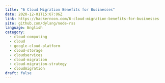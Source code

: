 ```yaml
---
title: "6 Cloud Migration Benefits for Businesses"
date: 2020-12-01T15:07:06Z
link: https://hackernoon.com/6-cloud-migration-benefits-for-businesses-tf1u34n1?source=rss&utm_medium=RSS&utm_source=news.12bit.vn
site: github.com/dylang/node-rss
language: English
category:
  - cloud-computing
  - cloud
  - google-cloud-platform
  - cloud-storage
  - cloudservices
  - cloud-migration
  - cloud-migration-strategy
  - cloudmigration
draft: false
---
```

